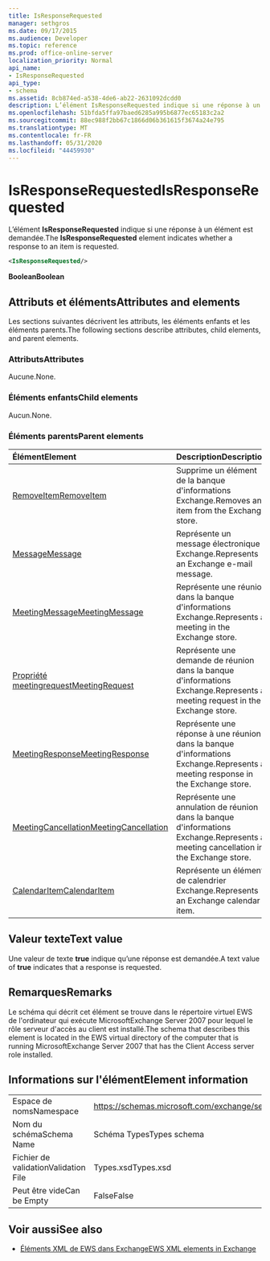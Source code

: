 ```yaml
---
title: IsResponseRequested
manager: sethgros
ms.date: 09/17/2015
ms.audience: Developer
ms.topic: reference
ms.prod: office-online-server
localization_priority: Normal
api_name:
- IsResponseRequested
api_type:
- schema
ms.assetid: 8cb874ed-a538-4de6-ab22-2631092dcdd0
description: L’élément IsResponseRequested indique si une réponse à un élément est demandée.
ms.openlocfilehash: 51bfda5ffa97baed6285a995b6877ec65183c2a2
ms.sourcegitcommit: 88ec988f2bb67c1866d06b361615f3674a24e795
ms.translationtype: MT
ms.contentlocale: fr-FR
ms.lasthandoff: 05/31/2020
ms.locfileid: "44459930"
---
```

# <a name="isresponserequested"></a><span data-ttu-id="bb2f7-103">IsResponseRequested</span><span class="sxs-lookup"><span data-stu-id="bb2f7-103">IsResponseRequested</span></span>

<span data-ttu-id="bb2f7-104">L’élément **IsResponseRequested** indique si une réponse à un élément est demandée.</span><span class="sxs-lookup"><span data-stu-id="bb2f7-104">The **IsResponseRequested** element indicates whether a response to an item is requested.</span></span> 
  
```xml
<IsResponseRequested/>
```

 <span data-ttu-id="bb2f7-105">**Boolean**</span><span class="sxs-lookup"><span data-stu-id="bb2f7-105">**Boolean**</span></span>
## <a name="attributes-and-elements"></a><span data-ttu-id="bb2f7-106">Attributs et éléments</span><span class="sxs-lookup"><span data-stu-id="bb2f7-106">Attributes and elements</span></span>

<span data-ttu-id="bb2f7-107">Les sections suivantes décrivent les attributs, les éléments enfants et les éléments parents.</span><span class="sxs-lookup"><span data-stu-id="bb2f7-107">The following sections describe attributes, child elements, and parent elements.</span></span>
  
### <a name="attributes"></a><span data-ttu-id="bb2f7-108">Attributs</span><span class="sxs-lookup"><span data-stu-id="bb2f7-108">Attributes</span></span>

<span data-ttu-id="bb2f7-109">Aucune.</span><span class="sxs-lookup"><span data-stu-id="bb2f7-109">None.</span></span>
  
### <a name="child-elements"></a><span data-ttu-id="bb2f7-110">Éléments enfants</span><span class="sxs-lookup"><span data-stu-id="bb2f7-110">Child elements</span></span>

<span data-ttu-id="bb2f7-111">Aucun.</span><span class="sxs-lookup"><span data-stu-id="bb2f7-111">None.</span></span>
  
### <a name="parent-elements"></a><span data-ttu-id="bb2f7-112">Éléments parents</span><span class="sxs-lookup"><span data-stu-id="bb2f7-112">Parent elements</span></span>

|<span data-ttu-id="bb2f7-113">**Élément**</span><span class="sxs-lookup"><span data-stu-id="bb2f7-113">**Element**</span></span>|<span data-ttu-id="bb2f7-114">**Description**</span><span class="sxs-lookup"><span data-stu-id="bb2f7-114">**Description**</span></span>|
|:-----|:-----|
|[<span data-ttu-id="bb2f7-115">RemoveItem</span><span class="sxs-lookup"><span data-stu-id="bb2f7-115">RemoveItem</span></span>](removeitem.md) <br/> |<span data-ttu-id="bb2f7-116">Supprime un élément de la banque d'informations Exchange.</span><span class="sxs-lookup"><span data-stu-id="bb2f7-116">Removes an item from the Exchange store.</span></span>  <br/> |
|[<span data-ttu-id="bb2f7-117">Message</span><span class="sxs-lookup"><span data-stu-id="bb2f7-117">Message</span></span>](message-ex15websvcsotherref.md) <br/> |<span data-ttu-id="bb2f7-118">Représente un message électronique Exchange.</span><span class="sxs-lookup"><span data-stu-id="bb2f7-118">Represents an Exchange e-mail message.</span></span>  <br/> |
|[<span data-ttu-id="bb2f7-119">MeetingMessage</span><span class="sxs-lookup"><span data-stu-id="bb2f7-119">MeetingMessage</span></span>](meetingmessage.md) <br/> |<span data-ttu-id="bb2f7-120">Représente une réunion dans la banque d'informations Exchange.</span><span class="sxs-lookup"><span data-stu-id="bb2f7-120">Represents a meeting in the Exchange store.</span></span>  <br/> |
|[<span data-ttu-id="bb2f7-121">Propriété meetingrequest</span><span class="sxs-lookup"><span data-stu-id="bb2f7-121">MeetingRequest</span></span>](meetingrequest.md) <br/> |<span data-ttu-id="bb2f7-122">Représente une demande de réunion dans la banque d'informations Exchange.</span><span class="sxs-lookup"><span data-stu-id="bb2f7-122">Represents a meeting request in the Exchange store.</span></span>  <br/> |
|[<span data-ttu-id="bb2f7-123">MeetingResponse</span><span class="sxs-lookup"><span data-stu-id="bb2f7-123">MeetingResponse</span></span>](meetingresponse.md) <br/> |<span data-ttu-id="bb2f7-124">Représente une réponse à une réunion dans la banque d'informations Exchange.</span><span class="sxs-lookup"><span data-stu-id="bb2f7-124">Represents a meeting response in the Exchange store.</span></span>  <br/> |
|[<span data-ttu-id="bb2f7-125">MeetingCancellation</span><span class="sxs-lookup"><span data-stu-id="bb2f7-125">MeetingCancellation</span></span>](meetingcancellation.md) <br/> |<span data-ttu-id="bb2f7-126">Représente une annulation de réunion dans la banque d'informations Exchange.</span><span class="sxs-lookup"><span data-stu-id="bb2f7-126">Represents a meeting cancellation in the Exchange store.</span></span>  <br/> |
|[<span data-ttu-id="bb2f7-127">CalendarItem</span><span class="sxs-lookup"><span data-stu-id="bb2f7-127">CalendarItem</span></span>](calendaritem.md) <br/> |<span data-ttu-id="bb2f7-128">Représente un élément de calendrier Exchange.</span><span class="sxs-lookup"><span data-stu-id="bb2f7-128">Represents an Exchange calendar item.</span></span>  <br/> |
   
## <a name="text-value"></a><span data-ttu-id="bb2f7-129">Valeur texte</span><span class="sxs-lookup"><span data-stu-id="bb2f7-129">Text value</span></span>

<span data-ttu-id="bb2f7-130">Une valeur de texte **true** indique qu’une réponse est demandée.</span><span class="sxs-lookup"><span data-stu-id="bb2f7-130">A text value of **true** indicates that a response is requested.</span></span> 
  
## <a name="remarks"></a><span data-ttu-id="bb2f7-131">Remarques</span><span class="sxs-lookup"><span data-stu-id="bb2f7-131">Remarks</span></span>

<span data-ttu-id="bb2f7-132">Le schéma qui décrit cet élément se trouve dans le répertoire virtuel EWS de l'ordinateur qui exécute MicrosoftExchange Server 2007 pour lequel le rôle serveur d'accès au client est installé.</span><span class="sxs-lookup"><span data-stu-id="bb2f7-132">The schema that describes this element is located in the EWS virtual directory of the computer that is running MicrosoftExchange Server 2007 that has the Client Access server role installed.</span></span>
  
## <a name="element-information"></a><span data-ttu-id="bb2f7-133">Informations sur l'élément</span><span class="sxs-lookup"><span data-stu-id="bb2f7-133">Element information</span></span>

|||
|:-----|:-----|
|<span data-ttu-id="bb2f7-134">Espace de noms</span><span class="sxs-lookup"><span data-stu-id="bb2f7-134">Namespace</span></span>  <br/> |https://schemas.microsoft.com/exchange/services/2006/types  <br/> |
|<span data-ttu-id="bb2f7-135">Nom du schéma</span><span class="sxs-lookup"><span data-stu-id="bb2f7-135">Schema Name</span></span>  <br/> |<span data-ttu-id="bb2f7-136">Schéma Types</span><span class="sxs-lookup"><span data-stu-id="bb2f7-136">Types schema</span></span>  <br/> |
|<span data-ttu-id="bb2f7-137">Fichier de validation</span><span class="sxs-lookup"><span data-stu-id="bb2f7-137">Validation File</span></span>  <br/> |<span data-ttu-id="bb2f7-138">Types.xsd</span><span class="sxs-lookup"><span data-stu-id="bb2f7-138">Types.xsd</span></span>  <br/> |
|<span data-ttu-id="bb2f7-139">Peut être vide</span><span class="sxs-lookup"><span data-stu-id="bb2f7-139">Can be Empty</span></span>  <br/> |<span data-ttu-id="bb2f7-140">False</span><span class="sxs-lookup"><span data-stu-id="bb2f7-140">False</span></span>  <br/> |
   
## <a name="see-also"></a><span data-ttu-id="bb2f7-141">Voir aussi</span><span class="sxs-lookup"><span data-stu-id="bb2f7-141">See also</span></span>



- [<span data-ttu-id="bb2f7-142">Éléments XML de EWS dans Exchange</span><span class="sxs-lookup"><span data-stu-id="bb2f7-142">EWS XML elements in Exchange</span></span>](ews-xml-elements-in-exchange.md)

